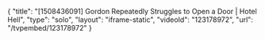 {
    "title": "[1508436091] Gordon Repeatedly Struggles to Open a Door | Hotel Hell",
    "type": "solo",
    "layout": "iframe-static",
    "videoId": "123178972",
    "url": "\/tvpembed\/123178972"
}